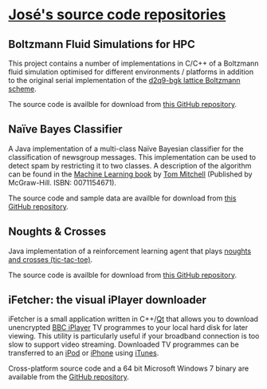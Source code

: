 # [José's source code repositories](https://doraemoncito.github.io)

## Boltzmann Fluid Simulations for HPC

This project contains a number of implementations in C/C++ of a Boltzmann fluid simulation optimised for different environments / platforms in addition to the original serial implementation of the [d2q9-bgk lattice Boltzmann scheme](https://en.wikipedia.org/wiki/Lattice_Boltzmann_methods).

The source code is availble for download from [this GitHub repository](https://github.com/doraemoncito/boltzmann).

## Naïve Bayes Classifier

A Java implementation of a multi-class Naïve Bayesian classifier for the classification of newsgroup messages. This implementation can be used to detect spam by restricting it to two classes.  A description of the algorithm can be found in the [Machine Learning book](http://www.cs.cmu.edu/afs/cs.cmu.edu/user/mitchell/ftp/mlbook.html) by [Tom Mitchell](http://www.cs.cmu.edu/~tom/) (Published by McGraw-Hill. ISBN: 0071154671).

The source code and sample data are availble for download from [this GitHub repository](https://github.com/doraemoncito/naivebayes).

## Noughts & Crosses

Java implementation of a reinforcement learning agent that plays [noughts and crosses (tic-tac-toe)](https://en.wikipedia.org/wiki/Tic-tac-toe).

The source code is availble for download from [this GitHub repository](https://github.com/doraemoncito/noughts-and-crosses).

## iFetcher: the visual iPlayer downloader

iFetcher is a small application written in C++/[Qt](https://www.qt.io/) that allows you to download unencrypted [BBC iPlayer](https://www.bbc.co.uk/iplayer) TV programmes to your local hard disk for later viewing.  This utility is particularly useful if your broadband connection is too slow to support video streaming. Downloaded TV programmes can be transferred to an [iPod](https://www.apple.com/ipod-touch/) or [iPhone](https://www.apple.com/iphone/) using [iTunes](https://www.apple.com/itunes/).

Cross-platform source code and a 64 bit Microsoft Windows 7 binary are available from the [GitHub repository](https://github.com/doraemoncito/ifetcher).
